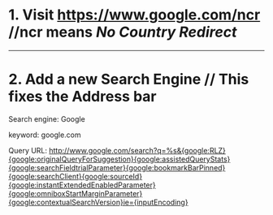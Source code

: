 # 1. Visit https://www.google.com/ncr //ncr means *No Country Redirect*

---

# 2. Add a new Search Engine // This fixes the Address bar

Search engine: Google

keyword: google.com

Query URL: http://www.google.com/search?q=%s&{google:RLZ}{google:originalQueryForSuggestion}{google:assistedQueryStats}{google:searchFieldtrialParameter}{google:bookmarkBarPinned}{google:searchClient}{google:sourceId}{google:instantExtendedEnabledParameter}{google:omniboxStartMarginParameter}{google:contextualSearchVersion}ie={inputEncoding}

<!--
![Stop Google From Redirecting To hk etc](https://github.com/atooy/MessNotes/blob/master/stop%20google%20from%20redirecting.png)
-->
